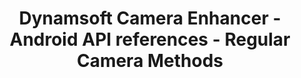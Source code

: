 ---
layout: default-layout
title: Dynamsoft Camera Enhancer - Android API references - Regular Camera Methods
description: This is the documentation - Android API references - Basic Settings page of Dynamsoft Camera Enhancer.
keywords:  Camera Enhancer, Android API references, Regular Camera Methods
needAutoGenerateSidebar: true
breadcrumbText: Android Regular Camera Methods
noTitleIndex: true
---
